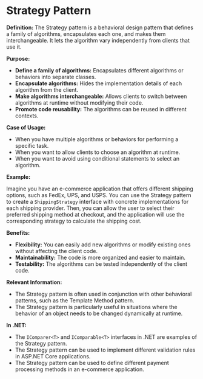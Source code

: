 # Strategy Pattern

**Definition:** The Strategy pattern is a behavioral design pattern that defines a family of algorithms, encapsulates each one, and makes them interchangeable. It lets the algorithm vary independently from clients that use it.

**Purpose:**

*   **Define a family of algorithms:**  Encapsulates different algorithms or behaviors into separate classes.
*   **Encapsulate algorithms:**  Hides the implementation details of each algorithm from the client.
*   **Make algorithms interchangeable:**  Allows clients to switch between algorithms at runtime without modifying their code.
*   **Promote code reusability:**  The algorithms can be reused in different contexts.

**Case of Usage:**

*   When you have multiple algorithms or behaviors for performing a specific task.
*   When you want to allow clients to choose an algorithm at runtime.
*   When you want to avoid using conditional statements to select an algorithm.

**Example:**

Imagine you have an e-commerce application that offers different shipping options, such as FedEx, UPS, and USPS. You can use the Strategy pattern to create a `ShippingStrategy` interface with concrete implementations for each shipping provider. Then, you can allow the user to select their preferred shipping method at checkout, and the application will use the corresponding strategy to calculate the shipping cost.

**Benefits:**

*   **Flexibility:** You can easily add new algorithms or modify existing ones without affecting the client code.
*   **Maintainability:** The code is more organized and easier to maintain.
*   **Testability:** The algorithms can be tested independently of the client code.

**Relevant Information:**

*   The Strategy pattern is often used in conjunction with other behavioral patterns, such as the Template Method pattern.
*   The Strategy pattern is particularly useful in situations where the behavior of an object needs to be changed dynamically at runtime.

**In .NET:**

*   The `IComparer<T>` and `IComparable<T>` interfaces in .NET are examples of the Strategy pattern.
*   The Strategy pattern can be used to implement different validation rules in ASP.NET Core applications.
*   The Strategy pattern can be used to define different payment processing methods in an e-commerce application.